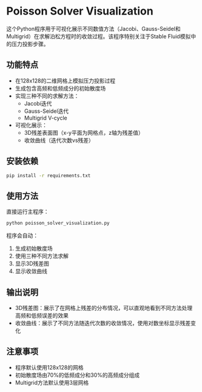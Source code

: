# Poisson Solver Visualization

这个Python程序用于可视化展示不同数值方法（Jacobi、Gauss-Seidel和Multigrid）在求解泊松方程时的收敛过程。该程序特别关注于Stable Fluid模拟中的压力投影步骤。

## 功能特点

- 在128x128的二维网格上模拟压力投影过程
- 生成包含高频和低频成分的初始散度场
- 实现三种不同的求解方法：
  - Jacobi迭代
  - Gauss-Seidel迭代
  - Multigrid V-cycle
- 可视化展示：
  - 3D残差表面图（x-y平面为网格点，z轴为残差值）
  - 收敛曲线（迭代次数vs残差）

## 安装依赖

```bash
pip install -r requirements.txt
```

## 使用方法

直接运行主程序：

```bash
python poisson_solver_visualization.py
```

程序会自动：
1. 生成初始散度场
2. 使用三种不同方法求解
3. 显示3D残差图
4. 显示收敛曲线

## 输出说明

- 3D残差图：展示了在网格上残差的分布情况，可以直观地看到不同方法处理高频和低频误差的效果
- 收敛曲线：展示了不同方法随迭代次数的收敛情况，使用对数坐标显示残差变化

## 注意事项

- 程序默认使用128x128的网格
- 初始散度场由70%的低频成分和30%的高频成分组成
- Multigrid方法默认使用3层网格 